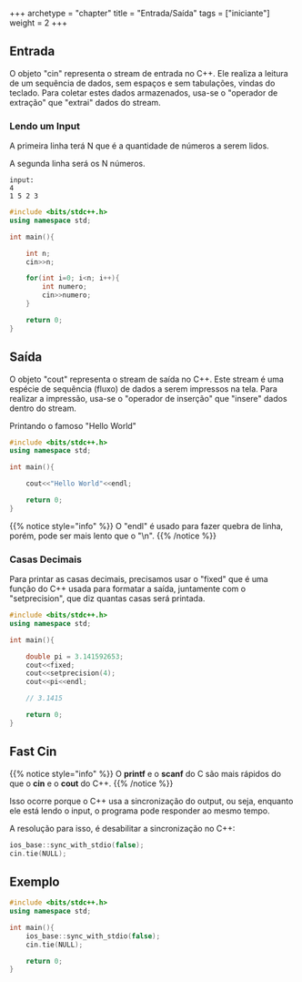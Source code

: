 +++
archetype = "chapter"
title = "Entrada/Saída"
tags = ["iniciante"]
weight = 2
+++

## Entrada

O objeto "cin" representa o stream de entrada no C++. Ele realiza a leitura de um sequência de dados, sem espaços e sem tabulações, vindas do teclado.
Para coletar estes dados armazenados, usa-se o "operador de extração" que "extrai" dados do stream.

### Lendo um Input

A primeira linha terá N que é a quantidade de números a serem lidos.

A segunda linha será os N números.
```
input:
4
1 5 2 3
```

```cpp
#include <bits/stdc++.h>
using namespace std;

int main(){

    int n;
    cin>>n;

    for(int i=0; i<n; i++){
        int numero;
        cin>>numero;
    }

    return 0;
}
```

## Saída

O objeto "cout" representa o stream de saída no C++. Este stream é uma espécie de sequência (fluxo) de dados a serem impressos na tela.
Para realizar a impressão, usa-se o "operador de inserção" que "insere" dados dentro do stream.

Printando o famoso "Hello World"

```cpp
#include <bits/stdc++.h>
using namespace std;

int main(){

    cout<<"Hello World"<<endl;

    return 0;
}

```

{{% notice style="info" %}}
O "endl" é usado para fazer quebra de linha, porém, pode ser mais lento que o "\n".
{{% /notice %}}

### Casas Decimais

Para printar as casas decimais, precisamos usar o "fixed" que é uma função do C++ usada para formatar a saída, juntamente com o "setprecision", que diz quantas casas será printada.

```cpp
#include <bits/stdc++.h>
using namespace std;

int main(){

    double pi = 3.141592653;
    cout<<fixed;
    cout<<setprecision(4);
    cout<<pi<<endl;

    // 3.1415

    return 0;
}
```

## Fast Cin

{{% notice style="info" %}}
O **printf** e o **scanf** do C são mais rápidos do que o **cin** e o **cout** do C++.
{{% /notice %}}

Isso ocorre porque o C++ usa a sincronização do output, ou seja, enquanto ele está lendo o input, o programa pode responder ao mesmo tempo.

A resolução para isso, é desabilitar a sincronização no C++:

```cpp
ios_base::sync_with_stdio(false);
cin.tie(NULL);
```

## Exemplo

```cpp
#include <bits/stdc++.h>
using namespace std;

int main(){
    ios_base::sync_with_stdio(false);
    cin.tie(NULL);

    return 0;
}
```


